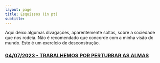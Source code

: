 ```yaml
---
layout: page
title: Esquissos (in pt)
subtitle:
---
```


Aqui deixo algumas divagações, aparentemente soltas, sobre a sociedade que nos rodeia.
Não é recomendado que concorde com a minha visão do mundo. Este é um exercício de desconstrução.


### [04/07/2023 - TRABALHEMOS POR PERTURBAR AS ALMAS](https://rzferreira.github.io/utopolis/2023-07-04-PerturbarAsAlmas/)


